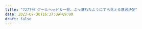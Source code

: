 ```yaml
---
title: "7277号 クールヘッド＆一見、ぶっ壊れたようにすら見える意思決定"
date: 2023-07-30T16:37:09+09:00
draft: false
---
```


```
```

```
```
